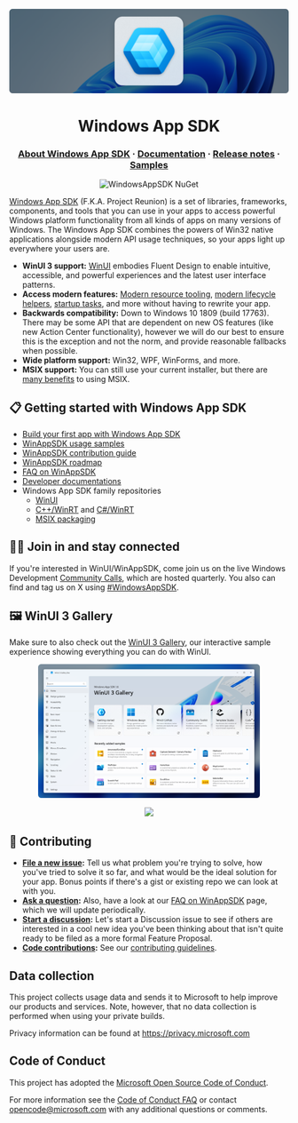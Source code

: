 <p align="center">
  <a href="https://aka.ms/winappsdk">
    <img src="./docs/images/header.png" alt="Windows App SDK Banner" />
  </a>
</p>

<h1 align="center">Windows App SDK</h1>

<h3 align="center">
  <a href="https://learn.microsoft.com/windows/apps/windows-app-sdk">About Windows App SDK</a>
  <span> · </span>
  <a href="https://learn.microsoft.com/windows/apps/desktop">Documentation</a>
  <span> · </span>
  <a href="https://learn.microsoft.com/windows/apps/windows-app-sdk/release-channels">Release notes</a>
  <span> · </span>
  <a href="https://github.com/microsoft/WindowsAppSDK-Samples">Samples</a>
</h3>

<p align="center">
  <a style="text-decoration:none" href="https://www.nuget.org/packages/Microsoft.WindowsAppSDK">
    <img src="https://img.shields.io/nuget/v/Microsoft.WindowsAppSDK" alt="WindowsAppSDK NuGet" /></a>
</p>

[Windows App SDK](https://aka.ms/winappsdk) (F.K.A. Project Reunion) is a set of libraries, frameworks, components, and tools that you can use in your apps to access powerful Windows platform functionality from all kinds of apps on many versions of Windows. The Windows App SDK combines the powers of Win32 native applications alongside modern API usage techniques, so your apps light up everywhere your users are.

- **WinUI 3 support:** [WinUI](https://aka.ms/winui) embodies Fluent Design to enable intuitive, accessible, and powerful experiences and the latest user interface patterns.
- **Access modern features:** [Modern resource tooling](https://github.com/microsoft/WindowsAppSDK/issues/11), [modern lifecycle helpers](https://github.com/microsoft/WindowsAppSDK/issues/9), [startup tasks](https://github.com/microsoft/WindowsAppSDK/issues/10), and more without having to rewrite your app.
- **Backwards compatibility:** Down to Windows 10 1809 (build 17763). There may be some API that are dependent on new OS features
(like new Action Center functionality), however we will do our best to ensure this is the exception and not the norm, and provide reasonable fallbacks when possible.
- **Wide platform support:** Win32, WPF, WinForms, and more.
- **MSIX support:** You can still use your current installer, but there are [many benefits](https://docs.microsoft.com/windows/msix/overview#key-features) to using MSIX.

## 📋 Getting started with Windows App SDK

* [Build your first app with Windows App SDK](https://learn.microsoft.com/windows/apps/winui/winui3/create-your-first-winui3-app)
* [WinAppSDK usage samples](https://github.com/microsoft/WindowsAppSDK-Samples)
* [WinAppSDK contribution guide](docs/contributor-guide.md)
* [WinAppSDK roadmap](./docs/roadmap.md)
* [FAQ on WinAppSDK](docs/faq.md)
* [Developer documentations](https://aka.ms/windowsappsdkdocs)
* Windows App SDK family repositories
  * [WinUI](https://github.com/microsoft/microsoft-ui-xaml)
  * [C++/WinRT](https://github.com/microsoft/CppWinRT) and [C#/WinRT](https://github.com/microsoft/CsWinRT)
  * [MSIX packaging](https://github.com/microsoft/msix-packaging)

## 👨‍💻 Join in and stay connected

If you're interested in WinUI/WinAppSDK, come join us on the live Windows Development [Community Calls](https://www.youtube.com/playlist?list=PLI_J2v67C23ZqsolUDaHoFkF1GKvGrttB), which are hosted quarterly.
You also can find and tag us on X using [#WindowsAppSDK](https://twitter.com/search?q=%23WindowsAppSDK).

## 🖼️ WinUI 3 Gallery

Make sure to also check out the [WinUI 3 Gallery](https://aka.ms/winui-gallery), our interactive sample experience showing everything you can do with WinUI.

<p align="center"><img src="./docs/images/winui-gallery.png" alt="WinUI 3 Gallery" width="400"/></p>

<p align="center">
  <a style="text-decoration:none" href="https://apps.microsoft.com/detail/9NGHP3DX8HDX?launch=true&mode=full">
    <picture>
      <source media="(prefers-color-scheme: light)" srcset="https://get.microsoft.com/images/en-us%20dark.svg" width="200" />
      <img src="https://get.microsoft.com/images/en-us%20light.svg" width="200" />
  </picture></a>
</p>

## 📢 Contributing

- **[File a new issue](https://github.com/microsoft/WindowsAppSDK/issues/new/choose):** Tell us what problem you're trying to solve, how you've tried to solve it so far, and what would be the ideal solution for your app. Bonus points if there's a gist or existing repo we can look at with you.
- **[Ask a question](https://github.com/microsoft/WindowsAppSDK/discussions/categories/q-a):** Also, have a look at our [FAQ on WinAppSDK](docs/faq.md) page, which we will update periodically.
- **[Start a discussion](https://github.com/microsoft/WindowsAppSDK/discussions):** Let's start a Discussion issue to see if others are interested in a cool new idea you've been thinking about that isn't quite ready to be filed as a more formal Feature Proposal.
- **[Code contributions](docs/contributor-guide.md):** See our [contributing guidelines](docs/contributor-guide.md).

## Data collection

This project collects usage data and sends it to Microsoft to help improve our products and services. Note, however, that no data collection is performed when using your private builds.

Privacy information can be found at https://privacy.microsoft.com

## Code of Conduct

This project has adopted the [Microsoft Open Source Code of Conduct](https://opensource.microsoft.com/codeofconduct).

For more information see the [Code of Conduct FAQ](https://opensource.microsoft.com/codeofconduct/faq) or
contact [opencode@microsoft.com](mailto:opencode@microsoft.com) with any additional questions or comments.
